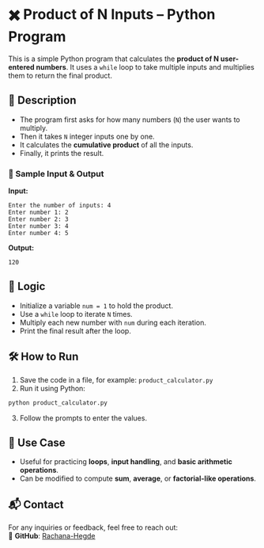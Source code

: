 # ✖️ Product of N Inputs – Python Program

This is a simple Python program that calculates the **product of N user-entered numbers**. It uses a `while` loop to take multiple inputs and multiplies them to return the final product.

## 📌 Description

* The program first asks for how many numbers (`N`) the user wants to multiply.
* Then it takes `N` integer inputs one by one.
* It calculates the **cumulative product** of all the inputs.
* Finally, it prints the result.

### 🧾 Sample Input & Output

**Input:**

```
Enter the number of inputs: 4  
Enter number 1: 2  
Enter number 2: 3  
Enter number 3: 4  
Enter number 4: 5  
```

**Output:**

```
120
```

## 🧠 Logic

* Initialize a variable `num = 1` to hold the product.
* Use a `while` loop to iterate `N` times.
* Multiply each new number with `num` during each iteration.
* Print the final result after the loop.

## 🛠️ How to Run

1. Save the code in a file, for example: `product_calculator.py`
2. Run it using Python:
```bash
python product_calculator.py
```
3. Follow the prompts to enter the values.

## 🎯 Use Case

* Useful for practicing **loops**, **input handling**, and **basic arithmetic operations**.
* Can be modified to compute **sum**, **average**, or **factorial-like operations**.

## 📬 Contact  

For any inquiries or feedback, feel free to reach out:    
🔗 **GitHub**: [Rachana-Hegde](https://github.com/Rachana-Hegde)
